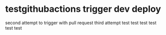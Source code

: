 # testgithubactions trigger dev deploy
second attempt to trigger with pull request
third attempt test
test
test
test
test
test
